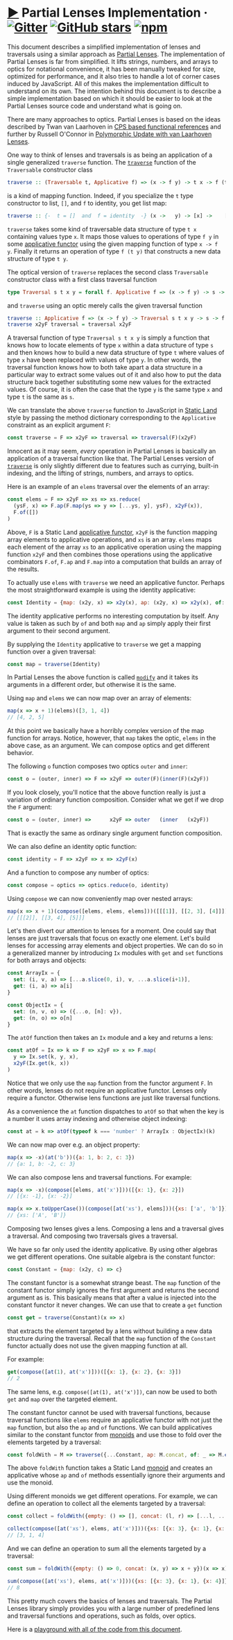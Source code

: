 # [▶](https://calmm-js.github.io/partial.lenses/implementation.html#) Partial Lenses Implementation &middot; [![Gitter](https://img.shields.io/gitter/room/calmm-js/chat.js.svg)](https://gitter.im/calmm-js/chat) [![GitHub stars](https://img.shields.io/github/stars/calmm-js/partial.lenses.svg?style=social)](https://github.com/calmm-js/partial.lenses) [![npm](https://img.shields.io/npm/dm/partial.lenses.svg)](https://www.npmjs.com/package/partial.lenses)

This document describes a simplified implementation of lenses and traversals
using a similar approach as [Partial Lenses](README.md).  The implementation of
Partial Lenses is far from simplified.  It lifts strings, numbers, and arrays to
optics for notational convenience, it has been manually tweaked for size,
optimized for performance, and it also tries to handle a lot of corner cases
induced by JavaScript.  All of this makes the implementation difficult to
understand on its own.  The intention behind this document is to describe a
simple implementation based on which it should be easier to look at the Partial
Lenses source code and understand what is going on.

There are many approaches to optics.  Partial Lenses is based on the ideas
described by Twan van Laarhoven in [CPS based functional
references](https://www.twanvl.nl/blog/haskell/cps-functional-references) and
further by Russell O'Connor in [Polymorphic Update with van Laarhoven
Lenses](http://r6.ca/blog/20120623T104901Z.html).

One way to think of lenses and traversals is as being an application of a single
generalized `traverse` function.  The
[`traverse`](http://hackage.haskell.org/package/base-4.10.1.0/docs/Data-Traversable.html#v:traverse)
function of the `Traversable` constructor class

```haskell
traverse :: (Traversable t, Applicative f) => (x -> f y) -> t x -> f (t y)
```

is a kind of mapping function.  Indeed, if you specialize the `t` type
constructor to list, `[]`, and `f` to identity, you get list map:

```haskell
traverse :: {-  t = []  and  f = identity  -} (x ->   y) -> [x] ->    [y]
```

`traverse` takes some kind of traversable data structure of type `t x`
containing values type `x`.  It maps those values to operations of type `f y` in
some [applicative
functor](https://en.wikibooks.org/wiki/Haskell/Applicative_functors) using the
given mapping function of type `x -> f y`.  Finally it returns an operation of
type `f (t y)` that constructs a new data structure of type `t y`.

The optical version of `traverse` replaces the second class `Traversable`
constructor class with a first class traversal function

```haskell
type Traversal s t x y = forall f. Applicative f => (x -> f y) -> s -> f t
```

and `traverse` using an optic merely calls the given traversal function

```haskell
traverse :: Applicative f => (x -> f y) -> Traversal s t x y -> s -> f t
traverse x2yF traversal = traversal x2yF
```

A traversal function of type `Traversal s t x y` is simply a function that knows
how to locate elements of type `x` within a data structure of type `s` and then
knows how to build a new data structure of type `t` where values of type `x`
have been replaced with values of type `y`.  In other words, the traversal
function knows how to both take apart a data structure in a particular way to
extract some values out of it and also how to put the data structure back
together substituting some new values for the extracted values.  Of course, it
is often the case that the type `y` is the same type `x` and type `t` is the
same as `s`.

We can translate the above `traverse` function to JavaScript in [Static
Land](https://github.com/rpominov/static-land/blob/master/docs/spec.md) style by
passing the method dictionary corresponding to the `Applicative` constraint as
an explicit argument `F`:

```js
const traverse = F => x2yF => traversal => traversal(F)(x2yF)
```

Innocent as it may seem, *every* operation in Partial Lenses is basically an
application of a traversal function like that.  The Partial Lenses version of
[`traverse`](README.md#L-traverse) is only slightly different due to features
such as currying, built-in indexing, and the lifting of strings, numbers, and
arrays to optics.

Here is an example of an `elems` traversal over the elements of an array:

```js
const elems = F => x2yF => xs => xs.reduce(
  (ysF, x) => F.ap(F.map(ys => y => [...ys, y], ysF), x2yF(x)),
  F.of([])
)
```

Above, `F` is a Static Land [applicative
functor](https://github.com/rpominov/static-land/blob/master/docs/spec.md#applicative),
`x2yF` is the function mapping array elements to applicative operations, and
`xs` is an array.  `elems` maps each element of the array `xs` to an applicative
operation using the mapping function `x2yF` and then combines those operations
using the applicative combinators `F.of`, `F.ap` and `F.map` into a computation
that builds an array of the results.

To actually use `elems` with `traverse` we need an applicative functor.  Perhaps
the most straightforward example is using the identity applicative:

```js
const Identity = {map: (x2y, x) => x2y(x), ap: (x2y, x) => x2y(x), of: x => x}
```

The identity applicative performs no interesting computation by itself.  Any
value is taken as such by `of` and both `map` and `ap` simply apply their first
argument to their second argument.

By supplying the `Identity` applicative to `traverse` we get a mapping function
over a given traversal:

```js
const map = traverse(Identity)
```

In Partial Lenses the above function is called [`modify`](README.md#L-modify)
and it takes its arguments in a different order, but otherwise it is the same.

Using `map` and `elems` we can now map over an array of elements:

```js
map(x => x + 1)(elems)([3, 1, 4])
// [4, 2, 5]
```

At this point we basically have a horribly complex version of the map function
for arrays.  Notice, however, that `map` takes the optic, `elems` in the above
case, as an argument.  We can compose optics and get different behavior.

The following `o` function composes two optics `outer` and `inner`:

```js
const o = (outer, inner) => F => x2yF => outer(F)(inner(F)(x2yF))
```

If you look closely, you'll notice that the above function really is just a
variation of ordinary function composition.  Consider what we get if we drop the
`F` argument:

```jsx
const o = (outer, inner) =>      x2yF => outer   (inner   (x2yF))
```

That is exactly the same as ordinary single argument function composition.

We can also define an identity optic function:

```js
const identity = F => x2yF => x => x2yF(x)
```

And a function to compose any number of optics:

```js
const compose = optics => optics.reduce(o, identity)
```

Using `compose` we can now conveniently map over nested arrays:

```js
map(x => x + 1)(compose([elems, elems, elems]))([[[1]], [[2, 3], [4]]])
// [[[2]], [[3, 4], [5]]]
```

Let's then divert our attention to lenses for a moment.  One could say that
lenses are just traversals that focus on exactly one element.  Let's build
lenses for accessing array elements and object properties.  We can do so in a
generalized manner by introducing `Ix` modules with `get` and `set` functions
for both arrays and objects:

```js
const ArrayIx = {
  set: (i, v, a) => [...a.slice(0, i), v, ...a.slice(i+1)],
  get: (i, a) => a[i]
}

const ObjectIx = {
  set: (n, v, o) => ({...o, [n]: v}),
  get: (n, o) => o[n]
}
```

The `atOf` function then takes an `Ix` module and a key and returns a lens:

```js
const atOf = Ix => k => F => x2yF => x => F.map(
  y => Ix.set(k, y, x),
  x2yF(Ix.get(k, x))
)
```

Notice that we only use the `map` function from the functor argument `F`.  In
other words, lenses do not require an applicative functor.  Lenses only require
a functor.  Otherwise lens functions are just like traversal functions.

As a convenience the `at` function dispatches to `atOf` so that when the key is
a number it uses array indexing and otherwise object indexing:

```js
const at = k => atOf(typeof k === 'number' ? ArrayIx : ObjectIx)(k)
```

We can now map over e.g. an object property:

```js
map(x => -x)(at('b'))({a: 1, b: 2, c: 3})
// {a: 1, b: -2, c: 3}
```

We can also compose lens and traversal functions.  For example:

```js
map(x => -x)(compose([elems, at('x')]))([{x: 1}, {x: 2}])
// [{x: -1}, {x: -2}]
```

```js
map(x => x.toUpperCase())(compose([at('xs'), elems]))({xs: ['a', 'b']})
// {xs: ['A', 'B']}
```

Composing two lenses gives a lens.  Composing a lens and a traversal gives a
traversal.  And composing two traversals gives a traversal.

We have so far only used the identity applicative.  By using other algebras we
get different operations.  One suitable algebra is the constant functor:

```js
const Constant = {map: (x2y, c) => c}
```

The constant functor is a somewhat strange beast.  The `map` function of the
constant functor simply ignores the first argument and returns the second
argument as is.  This basically means that after a value is injected into the
constant functor it never changes.  We can use that to create a `get` function

```js
const get = traverse(Constant)(x => x)
```

that extracts the element targeted by a lens without building a new data
structure during the traversal.  Recall that the `map` function of the
`Constant` functor actually does not use the given mapping function at all.

For example:

```js
get(compose([at(1), at('x')]))([{x: 1}, {x: 2}, {x: 3}])
// 2
```

The same lens, e.g. `compose([at(1), at('x')])`, can now be used to both `get`
and `map` over the targeted element.

The constant functor cannot be used with traversal functions, because traversal
functions like `elems` require an applicative functor with not just the `map`
function, but also the `ap` and `of` functions.  We can build applicatives
similar to the constant functor from
[monoids](https://github.com/rpominov/static-land/blob/master/docs/spec.md#monoid)
and use those to fold over the elements targeted by a traversal:

```js
const foldWith = M => traverse({...Constant, ap: M.concat, of: _ => M.empty()})
```

The above `foldWith` function takes a Static Land
[monoid](https://github.com/rpominov/static-land/blob/master/docs/spec.md#monoid)
and creates an applicative whose `ap` and `of` methods essentially ignore their
arguments and use the monoid.

Using different monoids we get different operations.  For example, we can define
an operation to collect all the elements targeted by a traversal:

```js
const collect = foldWith({empty: () => [], concat: (l, r) => [...l, ...r]})(x => [x])
```

```js
collect(compose([at('xs'), elems, at('x')]))({xs: [{x: 3}, {x: 1}, {x: 4}]})
// [3, 1, 4]
```

And we can define an operation to sum all the elements targeted by a traversal:

```js
const sum = foldWith({empty: () => 0, concat: (x, y) => x + y})(x => x)
```

```js
sum(compose([at('xs'), elems, at('x')]))({xs: [{x: 3}, {x: 1}, {x: 4}]})
// 8
```

This pretty much covers the basics of lenses and traversals.  The Partial Lenses
library simply provides you with a large number of predefined lens and traversal
functions and operations, such as folds, over optics.

Here is a [playground with all of the code from this
document](https://calmm-js.github.io/partial.lenses/playground.html#MYewdgzgLgBFBOBDAbgU3hVMC8MBiOAfDIgEwBGB2xIRMIAFHgJQNmXMBQnoksqAG1QBbCDnx0AHqQCeVYpLHUYigHTxUAEwCuwVA04MZEPABoVzOnlWIADk1XC7RpcRl0A2qu-HzMgLp+Jszm0nIMkswhnNYgAGYMHv5cXDzg0DAAkpqoYFAAllDuuADeTrYAXDARsqGWymERISSV1WF1UrJN5vFVklIAvty8GeXiCCjomAzZuQVFqQIgAOYMMOURUjAA1DAAjKyCIhCsHgDM5nvmACzJMKkjsLS4DCDaUOjm+WBg6PXE8hUskBbw+8CYrG+v3BLBqciiw3SsHyOTyhWKEgawK2WPCkURfBgoGEthAmHEIFsBWArnoVPyNPUWl0+hAX1R8xkixWaw2-QaO32rGJpOmHiOonMEogUqEomSpw8Hj2-kCMCVpHMZzVHluqssDyRMAAgvAkDJMvyYCVOJgoFUGPlzMhzIh-urvDZVBABAz9AAGL7NF0wT2Ib2+vSO7YHQKcZaoe3VJ0kd2IDz5fycIZpQkAeXIACtUMAoJbxDa7Q6wM6eu6GCVPWz1WB-FVkANogmkwwa-R3SAPK3swSMogoHm4uJy8oANZWTpyHEAxzOTjFYiW72Jhizvx1UycMJ4GaSVTd3d1FKj2Dj8Tz5TjycMIq2VDxGAP7C4ADkYG0wjkOgP4wAA-CaZqIBa-RVAWxalparCztyqzrM4-LEAAtJEbBQAwP7kD+UQNogVRXDA5BVJqRJVGcnb3JwSyoXydDYcKIAkmS+jinKMokHhP6SERCqJCUkhkQM5hiVRAx3FwTG8uhUiqFAIAAKq2G+8AAMKINMxEilxiTjvhihEbKxwiWJEBVB4P6ID+5gET+-j0YahLaUiiB5BW5QOu0RLusAOaPDA3bjEgaAYPonl8N5UCsBhFjcApYU7oZYomQcroCUJzAiR40n7JJ1riTApAlUVdFyTeMBxCAAiaAA6oUAAW4gALJ0BMUXTI23ixdA8Wuq0HWqLwwDjj0cRVAA+nQY0iFSMgMMwna1aAAhCKW4j1Y1LVQK1DZLUUDrukk5gTeODoCOY8DnZ6t2ht48CuYlniSMkKU8kSDXbXhGXcSZgkQOZMDSjlpnCcR1m2VVlVlXsCNVNcslubVEAAbtDXNW1x0kqd1TuoGv1gJNPaSH47r9LsMidpsDQoWsmPCAwgPGbloPNBD-FQ-lMOKHDZV0VJiPIzAqNvfcQA).
